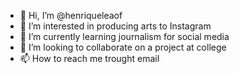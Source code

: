- 👋 Hi, I’m @henriqueleaof
- 👀 I’m interested in producing arts to Instagram
- 🌱 I’m currently learning journalism for social media
- 💞️ I’m looking to collaborate on a project at college
- 📫 How to reach me trought email

<!---
henriqueleaof/henriqueleaof is a ✨ special ✨ repository because its `README.md` (this file) appears on your GitHub profile.
You can click the Preview link to take a look at your changes.
--->

